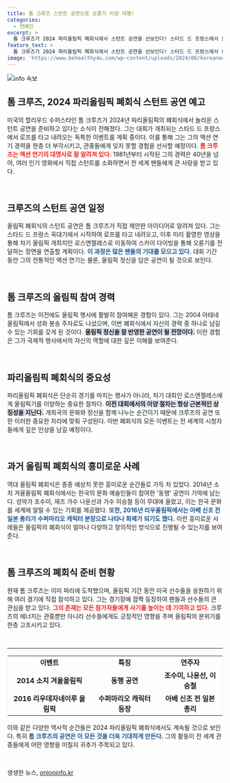 ```yaml
---
title: 톰 크루즈 스턴트 공연으로 오륜기 이양 대행!
categories:
  - 연예인
excerpt: >
  톰 크루즈가 2024 파리올림픽 폐회식에서 스턴트 공연을 선보인다! 스타드 드 프랑스에서 로프를 타고 내려온 후, LA로 이동해 스카이 다이빙하며 오륜기를 전달할 예정이다. 이번 이벤트는 크루즈가 직접 제안한 것으로, 그의 액션 연기 역량이 빛날 순간이 기대된다!
feature_text: >
  톰 크루즈가 2024 파리올림픽 폐회식에서 스턴트 공연을 선보인다! 스타드 드 프랑스에서 로프를 타고 내려온 후, LA로 이동해 스카이 다이빙하며 오륜기를 전달할 예정이다. 이번 이벤트는 크루즈가 직접 제안한 것으로, 그의 액션 연기 역량이 빛날 순간이 기대된다!
image: 'https://www.behealthy4u.com/wp-content/uploads/2024/06/koreanews.jpg'
---
```


<p><img src="https://www.behealthy4u.com/wp-content/uploads/2024/06/koreanews.jpg" alt="info 속보" /></p>

<h2 data-ke-size="size26">톰 크루즈, 2024 파리올림픽 폐회식 스턴트 공연 예고</h2>

<p data-ke-size="size16">미국의 할리우드 수퍼스타인 톰 크루즈가 2024년 파리올림픽의 폐회식에서 놀라운 스턴트 공연을 준비하고 있다는 소식이 전해졌다. 그는 대회가 개최되는 스타드 드 프랑스에서 로프를 타고 내려오는 독특한 이벤트를 계획 중이다. 이를 통해 그는 그의 액션 연기 경력을 한층 더 부각시키고, 관중들에게 잊지 못할 경험을 선사할 예정이다. <b><span style="color: #ee2323;">톰 크루즈는 액션 연기의 대명사로 잘 알려져 있다.</span></b> 1981년부터 시작된 그의 경력은 40년을 넘어, 여러 인기 영화에서 직접 스턴트를 소화하면서 전 세계 팬들에게 큰 사랑을 받고 있다.</p>

<p data-ke-size="size16">&nbsp;</p>

<h2 data-ke-size="size26">크루즈의 스턴트 공연 일정</h2>

<p data-ke-size="size16">올림픽 폐회식의 스턴트 공연은 톰 크루즈가 직접 제안한 아이디어로 알려져 있다. 그는 스타드 드 프랑스 꼭대기에서 시작하여 로프를 타고 내려오고, 이후 미리 촬영한 영상을 통해 차기 올림픽 개최지인 로스앤젤레스로 이동하여 스카이 다이빙을 통해 오륜기를 전달하는 장면을 연출할 계획이다. <b><span style="color: #1a5490;">이 과정은 많은 팬들의 기대를 모으고 있다.</span></b> 대회 기간 동안 그의 전통적인 액션 연기는 물론, 올림픽 정신을 담은 공연이 될 것으로 보인다.</p>

<p data-ke-size="size16">&nbsp;</p>

<h2 data-ke-size="size26">톰 크루즈의 올림픽 참여 경력</h2>

<p data-ke-size="size16">톰 크루즈는 이전에도 올림픽 행사에 활발히 참여해온 경험이 있다. 그는 2004 아테네 올림픽에서 성화 봉송 주자로도 나섰으며, 이번 폐회식에서 자신의 경력 중 하나로 남길 수 있는 기회를 갖게 된 것이다. <b><span style="background-color: #21538527;">올림픽 정신을 잘 반영한 공연이 될 전망이다.</span></b> 이런 경험은 그가 국제적 행사에서의 자신의 역할에 대한 깊은 이해를 보여준다.</p>

<p data-ke-size="size16">&nbsp;</p>

<h2 data-ke-size="size26">파리올림픽 폐회식의 중요성</h2>

<p data-ke-size="size16">파리올림픽 폐회식은 단순히 경기를 마치는 행사가 아니라, 차기 대회인 로스앤젤레스에게 올림픽기를 이양하는 중요한 절차다. <b><span style="background-color: #21538527;">이전 대회에서의 이양 절차는 항상 근본적인 상징성을 지닌다.</span></b> 개최국의 문화와 정신을 함께 나누는 순간이기 때문에 크루즈의 공연 또한 이러한 중요한 자리에 맞춰 구성된다. 이번 폐회식의 모든 이벤트는 전 세계의 시청자들에게 깊은 인상을 남길 예정이다.</p>

<p data-ke-size="size16">&nbsp;</p>

<h2 data-ke-size="size26">과거 올림픽 폐회식의 흥미로운 사례</h2>

<p data-ke-size="size16">역대 올림픽 폐회식은 종종 예상치 못한 흥미로운 순간들로 가득 차 있었다. 2014년 소치 겨울올림픽 폐회식에서는 한국의 문화 예술인들이 참여한 '동행' 공연이 기억에 남는다. 성악가 조수미, 재즈 가수 나윤선과 가수 이승철 등이 무대에 올랐고, 이는 한국 문화를 세계에 알릴 수 있는 기회를 제공했다. <b><span style="color: #1a5490;">또한, 2016년 리우올림픽에서는 아베 신조 전 일본 총리가 수퍼마리오 캐릭터 분장으로 나타나 화제가 되기도 했다.</span></b> 이런 흥미로운 사례들은 올림픽의 폐회식이 얼마나 다양하고 창의적인 방식으로 진행될 수 있는지를 보여준다.</p>

<p data-ke-size="size16">&nbsp;</p>

<h2 data-ke-size="size26">톰 크루즈의 폐회식 준비 현황</h2>

<p data-ke-size="size16">현재 톰 크루즈는 이미 파리에 도착했으며, 올림픽 기간 동안 미국 선수들을 응원하기 위해 여러 경기에 직접 참석하고 있다. 그는 경기장에 깜짝 등장하여 팬들과 선수들의 큰 관심을 받고 있다. <b><span style="color: #ee2323;">그의 존재는 모든 참가자들에게 사기를 높이는 데 기여하고 있다.</span></b> 크루즈의 에너지는 관중뿐만 아니라 선수들에게도 긍정적인 영향을 주며 올림픽의 분위기를 한층 고조시키고 있다.</p>

<p data-ke-size="size16">&nbsp;</p>

<hr>

<table style="width: 100%; border: 1px solid #eee;">
<tr>
<td style="text-align: center; height: 17px;"><b>이벤트</b></td>
<td style="text-align: center; height: 17px;"><b>특징</b></td>
<td style="text-align: center; height: 17px;"><b>연주자</b></td>
</tr>
<tr>
<td style="text-align: center; height: 17px;"><b>2014 소치 겨울올림픽</b></td>
<td style="text-align: center; height: 17px;"><b>동행 공연</b></td>
<td style="text-align: center; height: 17px;"><b>조수미, 나윤선, 이승철</b></td>
</tr>
<tr>
<td style="text-align: center; height: 17px;"><b>2016 리우데자네이루 올림픽</b></td>
<td style="text-align: center; height: 17px;"><b>수퍼마리오 캐릭터 등장</b></td>
<td style="text-align: center; height: 17px;"><b>아베 신조 전 일본 총리</b></td>
</tr>
</table>

<p data-ke-size="size16">이와 같은 다양한 역사적 순간들은 2024 파리올림픽 폐회식에서도 계속될 것으로 보인다. 특히 <b><span style="color: #1a5490;">톰 크루즈의 공연은 이 모든 것을 더욱 기대하게 만든다.</span></b> 그의 활동이 전 세계 관중들에게 어떤 영향을 미칠지 귀추가 주목되고 있다.</p>

<p data-ke-size="size16">&nbsp;</p>
생생한 뉴스, <a href="https://onioninfo.kr" rel="dofollow">onioninfo.kr</a>


